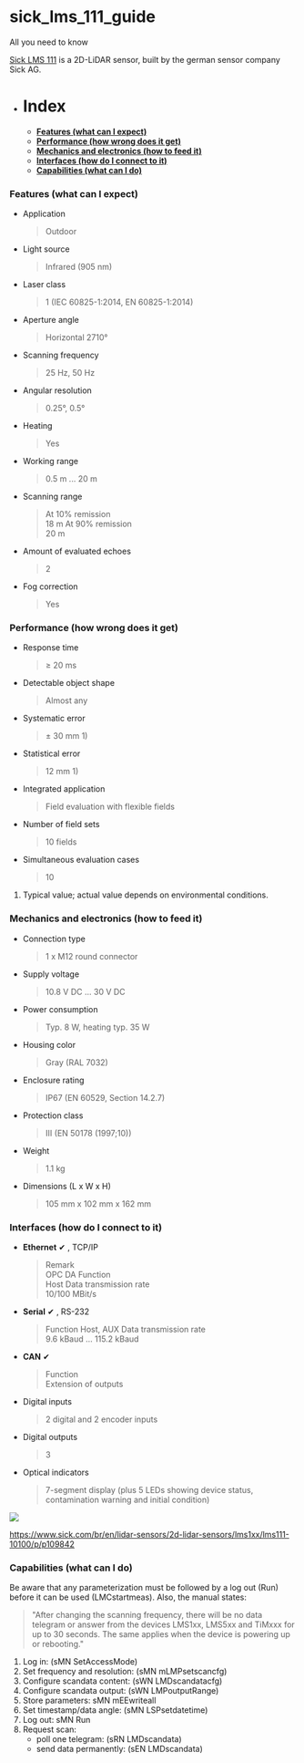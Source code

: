 # sick_lms_111_guide
All you need to know

[Sick LMS 111](https://www.sick.com/br/en/lidar-sensors/2d-lidar-sensors/lms1xx/lms111-10100/p/p109842) is a 2D-LiDAR sensor, built by the german sensor company Sick AG. 

- # Index
    + [****Features (what can I expect)****](#features-what-can-i-expect)
    + [****Performance (how wrong does it get)****](#performance-how-wrong-does-it-get)
    + [****Mechanics and electronics (how to feed it)****](#mechanics-and-electronics-how-to-feed-it)
    + [****Interfaces (how do I connect to it)****](#interfaces-how-do-i-connect-to-it)
    + [****Capabilities (what can I do)****](#capabilities-what-can-i-do)



<!-- TODO: add dropdown, turn this into HTML github page -->
### Features (what can I expect)

- Application
	> Outdoor

- Light source	
    > Infrared (905 nm)

- Laser class	
    >1 (IEC 60825-1:2014, EN 60825-1:2014)

- Aperture angle	
    > Horizontal	2710°
    
- Scanning frequency	
    > 25 Hz, 50 Hz

- Angular resolution	
    > 0.25°, 0.5°

- Heating	
    > Yes

- Working range	
    > 0.5 m ... 20 m

- Scanning range	
    > At 10% remission	
    >    18 m
    > At 90% remission	
    >    20 m

- Amount of evaluated echoes
    > 2

- Fog correction
    > Yes

### Performance (how wrong does it get)
- Response time	
    > ≥ 20 ms

- Detectable object shape	
    > Almost any

- Systematic error	
    > ± 30 mm 1)

- Statistical error	
    > 12 mm 1)

- Integrated application	
    > Field evaluation with flexible fields

- Number of field sets	
    > 10 fields

- Simultaneous evaluation cases	
    > 10

1) Typical value; actual value depends on environmental conditions.

### Mechanics and electronics (how to feed it)
- Connection type
    > 1 x M12 round connector

- Supply voltage   
    > 10.8 V DC ... 30 V DC

- Power consumption	
    > Typ. 8 W, heating typ. 35 W

- Housing color	
    > Gray (RAL 7032)

- Enclosure rating	
    > IP67 (EN 60529, Section 14.2.7)

- Protection class	
    > III (EN 50178 (1997;10))

- Weight	
    > 1.1 kg

- Dimensions (L x W x H)	
    > 105 mm x 102 mm x 162 mm

### Interfaces (how do I connect to it)


- **Ethernet**	✔ , TCP/IP
    > Remark	
    >     OPC DA
    > Function	
    >     Host
    > Data transmission rate	
    >     10/100 MBit/s

- **Serial**	✔ , RS-232
    > Function	Host, AUX
    > Data transmission rate	
    >    9.6 kBaud ... 115.2 kBaud

- **CAN**	✔
    > Function	
    >     Extension of outputs


- Digital inputs	
    > 2 digital and 2 encoder inputs

- Digital outputs	
    > 3

- Optical indicators	
    > 7-segment display (plus 5 LEDs showing device status, contamination warning and initial condition)

![](https://cdn.sick.com/media/ZOOM/5/95/195/IM0039195.png)

https://www.sick.com/br/en/lidar-sensors/2d-lidar-sensors/lms1xx/lms111-10100/p/p109842

### Capabilities (what can I do)
Be aware that any parameterization must be followed by a log out (Run) before it can be used (LMCstartmeas). Also, the manual states:

> "After changing the scanning frequency, there will be no data telegram or answer from the devices LMS1xx, LMS5xx and TiMxxx for up to 30 seconds. The same applies when the device is powering up or rebooting."

1. Log in:                       (sMN SetAccessMode)
2. Set frequency and resolution: (sMN mLMPsetscancfg)
3. Configure scandata content:   (sWN LMDscandatacfg)
4. Configure scandata output:    (sWN LMPoutputRange)
5. Store parameters: sMN mEEwriteall
6. Set timestamp/data angle:     (sMN LSPsetdatetime)
7. Log out: sMN Run 
8. Request scan:
    - poll one telegram:         (sRN LMDscandata)
    - send data permanently:     (sEN LMDscandata)



